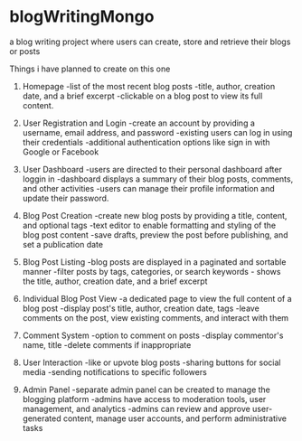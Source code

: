 # blogWritingMongo
a blog writing project where users can create, store and retrieve their blogs or posts 


Things i have planned to create on this one 

1. Homepage
            -list of the most recent blog posts
            -title, author, creation date, and a brief excerpt
            -clickable on a blog post to view its full content.

2. User Registration and Login
            -create an account by providing a username, email address, and password
            -existing users can log in using their credentials
            -additional authentication options like sign in with Google or Facebook
   

4. User Dashboard
             -users are directed to their personal dashboard after loggin in
             -dashboard displays a summary of their blog posts, comments, and other activities
             -users can manage their profile information and update their password.

   
5. Blog Post Creation
            -create new blog posts by providing a title, content, and optional tags
            -text editor to enable formatting and styling of the blog post content
            -save drafts, preview the post before publishing, and set a publication date

   
7. Blog Post Listing
            -blog posts are displayed in a paginated and sortable manner
            -filter posts by tags, categories, or search keywords
            - shows the title, author, creation date, and a brief excerpt

   
9. Individual Blog Post View
            -a dedicated page to view the full content of a blog post
            -display post's title, author, creation date, tags
            -leave comments on the post, view existing comments, and interact with them


11. Comment System
            -option to comment on posts
            -display commentor's name, title
            -delete comments if inappropriate

    
13. User Interaction
            -like or upvote blog posts
            -sharing buttons for social media
            -sending notifications to specific followers

    
15. Admin Panel
            -separate admin panel can be created to manage the blogging platform
            -admins have access to moderation tools, user management, and analytics
            -admins can review and approve user-generated content, manage user accounts, and perform administrative tasks
